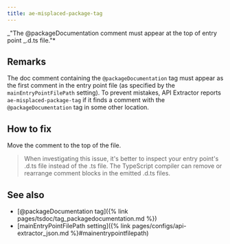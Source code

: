 ```yaml
---
title: ae-misplaced-package-tag
---
```


_"The @packageDocumentation comment must appear at the top of entry point _.d.ts file."\*

## Remarks

The doc comment containing the `@packageDocumentation` tag must appear as the first comment
in the entry point file (as specified by the `mainEntryPointFilePath` setting). To prevent mistakes,
API Extractor reports `ae-misplaced-package-tag` if it finds a comment with the `@packageDocumentation` tag
in some other location.

## How to fix

Move the comment to the top of the file.

> When investigating this issue, it's better to inspect your entry point's .d.ts file instead of the .ts file.
> The TypeScript compiler can remove or rearrange comment blocks in the emitted .d.ts files.

## See also

- [@packageDocumentation tag]({% link pages/tsdoc/tag_packagedocumentation.md %})
- [mainEntryPointFilePath setting]({% link pages/configs/api-extractor_json.md %}#mainentrypointfilepath)
